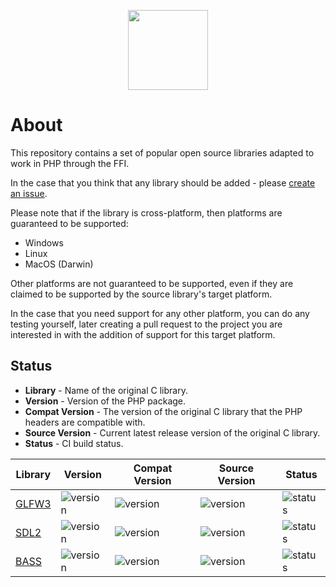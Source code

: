 <p align="center">
    <a href="https://github.com/ffi-headers">
        <img src="https://avatars.githubusercontent.com/u/101121010?s=256" width="128" />
    </a>
</p>

# About

This repository contains a set of popular open source libraries adapted to
work in PHP through the FFI.

In the case that you think that any library should be added - please [create
an issue](https://github.com/php-ffi-headers/.github/issues).

Please note that if the library is cross-platform, then platforms are guaranteed
to be supported:

- Windows
- Linux
- MacOS (Darwin)

Other platforms are not guaranteed to be supported, even if they are claimed
to be supported by the source library's target platform.

In the case that you need support for any other platform, you can do any
testing yourself, later creating a pull request to the project you are
interested in with the addition of support for this target platform.

## Status

- **Library** - Name of the original C library.
- **Version** - Version of the PHP package.
- **Compat Version** - The version of the original C library that the PHP
  headers are compatible with.
- **Source Version** - Current latest release version of the original C library.
- **Status** - CI build status.

| Library                                                   | Version                                                              | Compat Version                                                  | Source Version                                                                             | Status                                                                                |
|-----------------------------------------------------------|----------------------------------------------------------------------|-----------------------------------------------------------------|--------------------------------------------------------------------------------------------|---------------------------------------------------------------------------------------|
| [GLFW3](https://github.com/php-ffi-headers/glfw3-headers) | ![version](https://poser.pugx.org/ffi-headers/glfw3-headers/version) | ![version](https://img.shields.io/badge/GLFW3-3.3.6-004953.svg) | ![version](https://img.shields.io/github/v/release/glfw/glfw?color=cc3c20&label=GLFW3)     | ![status](https://github.com/php-ffi-headers/glfw3-headers/workflows/build/badge.svg) |
| [SDL2](https://github.com/php-ffi-headers/sdl2-headers)   | ![version](https://poser.pugx.org/ffi-headers/sdl2-headers/version)  | ![version](https://img.shields.io/badge/SDL2-2.0.20-004953.svg) | ![version](https://img.shields.io/github/v/release/libsdl-org/SDL?color=cc3c20&label=SDL2) | ![status](https://github.com/php-ffi-headers/sdl2-headers/workflows/build/badge.svg)  |
| [BASS](https://github.com/php-ffi-headers/bass-headers)   | ![version](https://poser.pugx.org/ffi-headers/bass-headers/version)  | ![version](https://img.shields.io/badge/BASS-2.4.x-004953.svg)  | ![version](https://img.shields.io/badge/BASS-2.4.16-cc3c20.svg)                            | ![status](https://github.com/php-ffi-headers/bass-headers/workflows/build/badge.svg)  |
